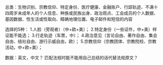 总类：生物识别、宗教信仰、特定身份、医疗健康、金融账户、行踪轨迹、不满十四周岁未成年人的个人信息、种族或民族出身、政治观点、工会成员的个人数据、基因数据、性生活或性取向、精确地理位置、电子邮件和短信的内容

选择的5种：
1.人脸（旁观者）（中+欧+美）；
2.特定身份（一些证件，中+美）样证能不能选；
3.行走轨迹（车票，中）；
4.政治意见（言论自由、著作自由、集会自由、结社自由、游行示威自由，欧）；
5.宗教信仰（宗教团体、宗教院校、宗教活动，中+欧+美）；

数据：英文，中文？
匹配法规时能不能用自己总结的话代替法规原文？
